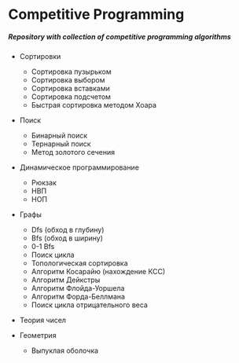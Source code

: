 # Competitive Programming

##### Repository with collection of competitive programming algorithms

- Сортировки 
  - Сортировка пузырьком
  - Сортировка выбором
  - Сортировка вставками
  - Сортировка подсчетом
  - Быстрая сортировка методом Хоара

- Поиск
  - Бинарный поиск
  - Тернарный поиск
  - Метод золотого сечения

- Динамическое программирование
  - Рюкзак
  - НВП
  - НОП

- Графы
  - Dfs (обход в глубину)
  - Bfs (обход в ширину)
  - 0-1 Bfs
  - Поиск цикла
  - Топологическая сортировка
  - Алгоритм Косарайю (нахождение КСС)
  - Алгоритм Дейкстры
  - Алгоритм Флойда-Уоршела
  - Алгоритм Форда-Беллмана
  - Поиск цикла отрицательного веса

- Теория чисел

- Геометрия
  - Выпуклая оболочка
